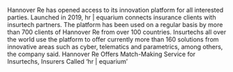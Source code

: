 Hannover Re has opened access to its innovation platform for all interested parties.
Launched in 2019, hr | equarium connects insurance clients with insurtech partners. The platform has been used on a regular basis by more than 700 clients of Hannover Re from over 100 countries. Insurtechs all over the world use the platform to offer currently more than 160 solutions from innovative areas such as cyber, telematics and parametrics, among others, the company said.
Hannover Re Offers Match-Making Service for Insurtechs, Insurers Called ‘hr | equarium’